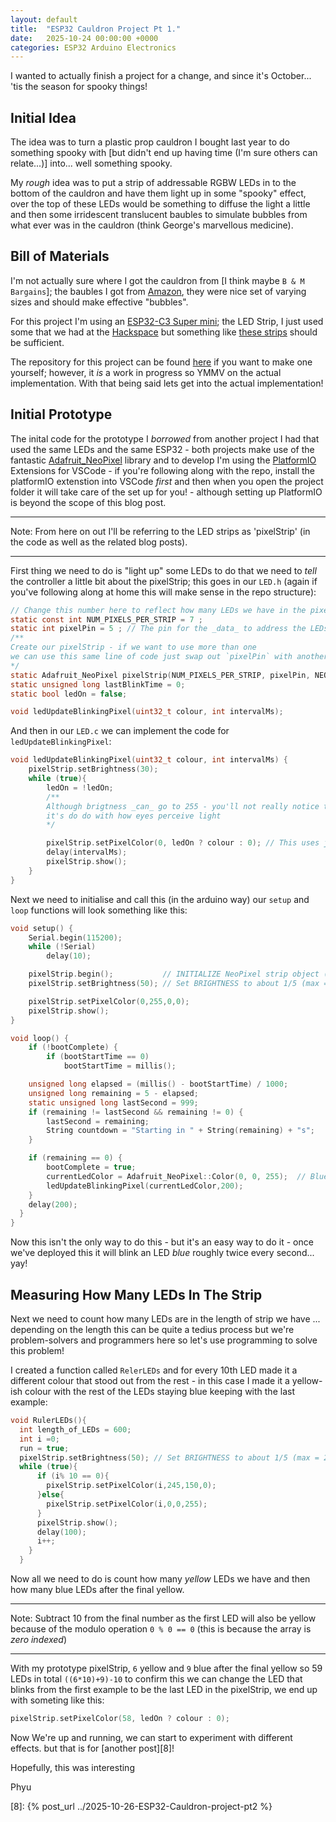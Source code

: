```yaml
---
layout: default
title:  "ESP32 Cauldron Project Pt 1."
date:   2025-10-24 00:00:00 +0000
categories: ESP32 Arduino Electronics
---
```


I wanted to actually finish a project for a change, and since it's October... 'tis the season for spooky things! 


## Initial Idea

The idea was to turn a plastic prop cauldron I bought last year to do something spooky with [but didn't end up having time (I'm sure others can relate...)] into... well something spooky.

My _rough_ idea was to put a strip of addressable RGBW LEDs in to the bottom of the cauldron and have them light up in some "spooky" effect, over the top of these LEDs would be something to diffuse the light a little and then some irridescent translucent baubles to simulate bubbles from what ever was in the cauldron (think George's marvellous medicine).

## Bill of Materials

I'm not actually sure where I got the cauldron from [I think maybe `B & M Bargains`]; the baubles I got from [Amazon][1], they were nice set of varying sizes and should make effective "bubbles". 

For this project I'm using an [ESP32-C3 Super mini][3]; the LED Strip, I just used some that we had at the [Hackspace][5] but something like [these strips][4] should be sufficient.

The repository for this project can be found [here][1] if you want to make one yourself; however, it _is_ a work in progress so YMMV on the actual implementation. With that being said lets get into the actual implementation!


## Initial Prototype
The inital code for the prototype I _borrowed_ from another project I had that used the same LEDs and the same ESP32 - both projects make use of the fantastic [Adafruit_NeoPixel][6] library and to develop I'm using the [PlatformIO][7] Extensions for VSCode - if you're following along with the repo, install the platformIO extenstion into VSCode _first_ and then when you open the project folder it will take care of the set up for you! - although setting up PlatformIO is beyond the scope of this blog post.

---

Note: From here on out I'll be referring to the LED strips as 'pixelStrip' (in the code as well as the related blog posts).

---

First thing we need to do is "light up" some LEDs to do that we need to _tell_ the controller a little bit about the pixelStrip; this goes in our `LED.h` (again if you've following along at home this will make sense in the repo structure):

```c
// Change this number here to reflect how many LEDs we have in the pixelStrip
static const int NUM_PIXELS_PER_STRIP = 7 ; 
static int pixelPin = 5 ; // The pin for the _data_ to address the LEDs in the pixelStrip
/**
Create our pixelStrip - if we want to use more than one 
we can use this same line of code just swap out `pixelPin` with another pin number
*/
static Adafruit_NeoPixel pixelStrip(NUM_PIXELS_PER_STRIP, pixelPin, NEO_GRB + NEO_KHZ800); 
static unsigned long lastBlinkTime = 0;
static bool ledOn = false;

void ledUpdateBlinkingPixel(uint32_t colour, int intervalMs);
```

And then in our `LED.c` we can implement the code for `ledUpdateBlinkingPixel`:

```c
void ledUpdateBlinkingPixel(uint32_t colour, int intervalMs) {
    pixelStrip.setBrightness(30);
    while (true){
        ledOn = !ledOn;
        /**
        Although brigtness _can_ go to 255 - you'll not really notice the difference after about 50... 
        it's do do with how eyes perceive light
        */

        pixelStrip.setPixelColor(0, ledOn ? colour : 0); // This uses just the first LED in the strip
        delay(intervalMs);
        pixelStrip.show();
    }
}
```

Next we need to initialise and call this (in the arduino way) our `setup` and `loop` functions will look something like this:

```c
void setup() {
    Serial.begin(115200);
    while (!Serial)
        delay(10);

    pixelStrip.begin();           // INITIALIZE NeoPixel strip object (REQUIRED)
    pixelStrip.setBrightness(50); // Set BRIGHTNESS to about 1/5 (max = 255)

    pixelStrip.setPixelColor(0,255,0,0);
    pixelStrip.show();
}

void loop() {
    if (!bootComplete) {
        if (bootStartTime == 0)
            bootStartTime = millis();

    unsigned long elapsed = (millis() - bootStartTime) / 1000;
    unsigned long remaining = 5 - elapsed;
    static unsigned long lastSecond = 999;
    if (remaining != lastSecond && remaining != 0) {
        lastSecond = remaining;
        String countdown = "Starting in " + String(remaining) + "s";
    }

    if (remaining == 0) {
        bootComplete = true;
        currentLedColor = Adafruit_NeoPixel::Color(0, 0, 255);  // Blue for main menu
        ledUpdateBlinkingPixel(currentLedColor,200);
    }
    delay(200);
  }
}
```

Now this isn't the only way to do this - but it's an easy way to do it - once we've deployed this it will blink an LED _blue_ roughly twice every second... yay!

## Measuring How Many LEDs In The Strip

Next we need to count how many LEDs are in the length of strip we have ... depending on the length this can be quite a tedius process but we're problem-solvers and programmers here so let's use programming to solve this problem!

I created a function called `RelerLEDs` and for every 10th LED made it a different colour that stood out from the rest - in this case I made it a yellow-ish colour with the rest of the LEDs staying blue keeping with the last example:

```c
void RulerLEDs(){
  int length_of_LEDs = 600;
  int i =0; 
  run = true;
  pixelStrip.setBrightness(50); // Set BRIGHTNESS to about 1/5 (max = 255)
  while (true){
      if (i% 10 == 0){
        pixelStrip.setPixelColor(i,245,150,0);
      }else{
        pixelStrip.setPixelColor(i,0,0,255);
      }
      pixelStrip.show();
      delay(100);
      i++;
    }
  }
```
Now all we need to do is count how many _yellow_ LEDs we have and then how many blue LEDs after the final yellow. 

---
Note: Subtract 10 from the final number as the first LED will also be yellow because of the modulo operation `0 % 0 == 0` (this is because the array is _zero indexed_)

---

With my prototype pixelStrip, `6` yellow and `9` blue after the final yellow so 59 LEDs in total `((6*10)+9)-10` to confirm this we can change the LED that blinks from the first example to be the last LED in the pixelStrip, we end up with someting like this:

```c
pixelStrip.setPixelColor(58, ledOn ? colour : 0); 
```

Now We're up and running, we can start to experiment with different effects. but that is for [another post][8]!

Hopefully, this was interesting

Phyu


[1]: https://github.com/phyushin/CauldronESP32
[2]: https://www.amazon.co.uk/dp/B0B985G92X
[3]: https://www.aliexpress.com/item/1005006904525598.html
[4]: https://www.aliexpress.com/item/1005009231346728.html
[5]: https://leighhack.org
[6]: https://github.com/adafruit/Adafruit_NeoPixel
[7]: https://github.com/platformio
[8]: {% post_url ../2025-10-26-ESP32-Cauldron-project-pt2 %}